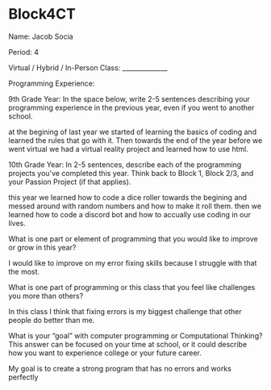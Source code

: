 # Block4CT
Name: Jacob Socia


Period: 4


Virtual / Hybrid / In-Person Class: ______________




Programming Experience:


9th Grade Year: In the space below, write 2-5 sentences describing your programming experience in the previous year, even if you went to another school.

at the begining of last year we started of learning the basics of coding and learned the rules that go with it. Then towards the end of the year before we went virtual we had a virtual reality project and learned how to use html.




10th Grade Year: In 2-5 sentences, describe each of the programming projects you’ve completed this year.  Think back to Block 1, Block 2/3, and your Passion Project (if that applies).


this year we learned how to code a dice roller towards the begining and messed around with random numbers and how to make it roll them. then we learned how to code a discord bot and how to accually use coding in our lives.



What is one part or element of programming that you would like to improve or grow in this year?

I would like to improve on my error fixing skills because I struggle with that the most.


What is one part of programming or this class that you feel like challenges you more than others?

In this class I think that fixing errors is my biggest challenge that other people do better than me.

What is your “goal” with computer programming or Computational Thinking?  This answer can be focused on your time at school, or it could describe how you want to experience college or your future career.


My goal is to create a strong program that has no errors and works perfectly
